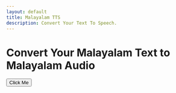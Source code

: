 ```yaml
---
layout: default
title: Malayalam TTS
description: Convert Your Text To Speech.
---
```


# Convert Your Malayalam Text to Malayalam Audio

<button class="btn">Click Me</button>
